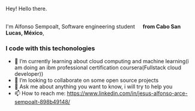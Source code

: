 
Hey! Hello there.</h1>

<p></br> I'm Alfonso Sempoalt, Software engineering student  <img src="https://image.flaticon.com/icons/png/512/197/197397.png" width="13"/> <b>   from Cabo San Lucas, México</b>,
<h3>I code with this techonologies</h3>

<!--  
- 🔭 I’m currently working on ...
- 😄 Pronouns: ...
- 🤔 I’m looking for help with ...

-->
- 🌱 I’m currently learning about cloud computing and machine learning(i am doing an ibm professional certification coursera(Fullstack cloud developer))
- 👯 I’m looking to collaborate on some open source projects
- 💬 Ask me about anything you want to know, i will try to help you
- 📫 How to reach me: https://www.linkedin.com/in/jesus-alfonso-arce-sempoalt-898b49148/

